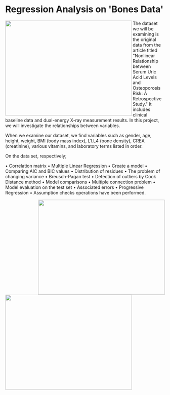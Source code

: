 # Regression Analysis on 'Bones Data'

<img align="left"  width="400" height="300" src="https://github.com/ilaydacelikk/Regression-Analysis-/assets/139812573/dc5030f9-1b3d-4a45-9047-cad21061b9643">

The dataset we will be examining is the original data from the article titled "Nonlinear Relationship between Serum Uric Acid Levels and Osteoporosis Risk: A Retrospective Study." It includes clinical baseline data and dual-energy X-ray measurement results. 
In this project, we will investigate the relationships between variables.

When we examine our dataset, we find variables such as gender, age, height, weight, BMI (body mass index), L1.L4 (bone density), CREA (creatinine), various vitamins, and laboratory terms listed in order.

On the data set, respectively;

•	Correlation matrix
•	Multiple Linear Regression
•	Create a model
•	Comparing AIC and BIC values
•	Distribution of residues
•	The problem of changing variance
•	Breusch-Pagan test
•	Detection of outliers by Cook Distance method
•	Model comparisons
•	Multiple connection problem
•	Model evaluation on the test set
•	Associated errors
•	Progressive Regression
•	Assumption checks   operations have been performed.


<img align="right"  width="400" height="300" src="https://github.com/ilaydacelikk/Regression-Analysis-/assets/139812573/bdfa9fed-96ef-4c02-a115-5d4d9e7d608d">



<img align="left"  width="400" height="300" src="https://github.com/ilaydacelikk/Regression-Analysis-/assets/139812573/c629abeb-bfd8-4f94-96dd-6239300ebb29">






